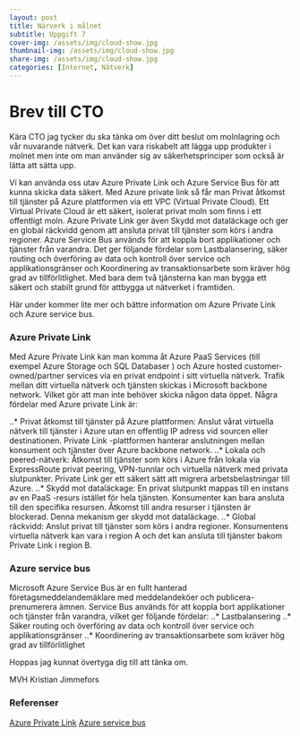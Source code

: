 ```yaml
---
layout: post
title: Närverk i målnet
subtitle: Uppgift 7
cover-img: /assets/img/cloud-show.jpg
thumbnail-img: /assets/img/cloud-show.jpg
share-img: /assets/img/cloud-show.jpg
categories: [Internet, Nätverk]
---
```


# Brev till CTO

Kära CTO jag tycker du ska tänka om över ditt beslut om molnlagring och vår nuvarande nätverk. Det kan vara riskabelt att lägga upp produkter i molnet men inte om  man använder sig av säkerhetsprinciper som också är lätta att sätta upp.

Vi kan använda oss utav Azure Private Link och Azure Service Bus för att kunna skicka data säkert. Med Azure private link så får man Privat åtkomst till tjänster på Azure plattformen via ett VPC (Virtual Private Cloud). Ett Virtual Private Cloud är ett säkert, isolerat privat moln som finns i ett offentligt moln. Azure Private Link ger även Skydd mot dataläckage och ger en global räckvidd genom att ansluta privat till tjänster som körs i andra regioner. Azure Service Bus används för att koppla bort applikationer och tjänster från varandra. Det ger följande fördelar som Lastbalansering, säker routing och överföring av data och kontroll över service och applikationsgränser och Koordinering av transaktionsarbete som kräver hög grad av tillförlitlighet. Med bara dem två tjänsterna kan man bygga ett säkert och stabilt grund för attbygga ut nätverket i framtiden. 

Här under kommer lite mer och bättre information om Azure Private Link och Azure service bus.


### Azure Private Link

Med Azure Private Link kan man komma åt Azure PaaS Services (till exempel Azure Storage och SQL Databaser ) och Azure hosted customer-owned/partner services via en privat endpoint i sitt virtuella nätverk. Trafik mellan ditt virtuella nätverk och tjänsten skickas i Microsoft backbone network. Vilket gör att man inte behöver skicka någon data öppet. Några fördelar med Azure private Link är:

..* Privat åtkomst till tjänster på Azure plattformen: Anslut vårat virtuella nätverk till tjänster i Azure utan en offentlig IP adress vid sourcen eller destinationen. Private Link -plattformen hanterar anslutningen mellan konsument och tjänster över Azure backbone network.
..* Lokala och peered-nätverk: Åtkomst till tjänster som körs i Azure från lokala via ExpressRoute privat peering, VPN-tunnlar och virtuella nätverk med privata slutpunkter. Private Link ger ett säkert sätt att migrera arbetsbelastningar till Azure.
..* Skydd mot dataläckage: En privat slutpunkt mappas till en instans av en PaaS -resurs istället för hela tjänsten. Konsumenter kan bara ansluta till den specifika resursen. Åtkomst till andra resurser i tjänsten är blockerad. Denna mekanism ger skydd mot dataläckage.
..* Global räckvidd: Anslut privat till tjänster som körs i andra regioner. Konsumentens virtuella nätverk kan vara i region A och det kan ansluta till tjänster bakom Private Link i region B.

### Azure service bus

Microsoft Azure Service Bus är en fullt hanterad företagsmeddelandemäklare med meddelandeköer och publicera-prenumerera ämnen. Service Bus används för att koppla bort applikationer och tjänster från varandra, vilket ger följande fördelar:
..* Lastbalansering
..* Säker routing och överföring av data och kontroll över service och applikationsgränser
..* Koordinering av transaktionsarbete som kräver hög grad av tillförlitlighet



Hoppas jag kunnat övertyga dig till att tänka om.

MVH Kristian Jimmefors

### Referenser

[Azure Private Link](https://docs.microsoft.com/en-us/azure/private-link/private-link-overview)
[Azure service bus](https://docs.microsoft.com/en-us/azure/service-bus-messaging/service-bus-messaging-overview)

